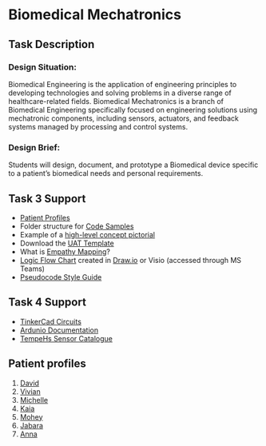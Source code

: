 # Biomedical Mechatronics

## Task Description
### Design Situation:
Biomedical Engineering is the application of engineering principles to developing technologies and solving problems in a diverse range of healthcare-related fields. Biomedical Mechatronics is a branch of Biomedical Engineering specifically focused on engineering solutions using mechatronic components, including sensors, actuators, and feedback systems managed by processing and control systems.

### Design Brief:
Students will design, document, and prototype a Biomedical device specific to a patient’s biomedical needs and personal requirements.

## Task 3 Support
- [Patient Profiles](#Patient-profiles)
- Folder structure for [Code Samples](https://github.com/TempeHS/TempeHS_Ardunio_Boilerplate/tree/main/Ardunio_Bootcamp)
- Example of a [high-level concept pictorial](https://github.com/TempeHS/TempeHS_Ardunio_Boilerplate/blob/main/BioMedical_Mechatronics_Task/Task_Support/ConceptPictorialExample.jpg)
- Download the [UAT Template](https://github.com/TempeHS/TempeHS_Ardunio_Boilerplate/blob/main/BioMedical_Mechatronics_Task/Task_Support/UAT_TestPlan%20Templatev2.docx)
- What is [Empathy Mapping](https://github.com/TempeHS/TempeHS_Ardunio_Boilerplate/blob/main/BioMedical_Mechatronics_Task/Task_Support/EmpathyMap.md)?
- [Logic Flow Chart](https://github.com/TempeHS/TempeHS_Ardunio_Boilerplate/blob/main/BioMedical_Mechatronics_Task/Task_Support/PsuedeoCode_StyleGuide.pdf) created in [Draw.io](https://www.draw.io) or Visio (accessed through MS Teams)
- [Pseudocode Style Guide](https://github.com/TempeHS/TempeHS_Ardunio_Boilerplate/blob/main/BioMedical_Mechatronics_Task/Task_Support/PsuedeoCode_StyleGuide.pdf)

## Task 4 Support
- [TinkerCad Circuits](https://www.tinkercad.com/blog/official-guide-to-tinkercad-circuits)
- [Ardunio Documentation](https://docs.arduino.cc/)
- [TempeHs Sensor Catalogue](https://github.com/TempeHS/TempeHS_Ardunio_Boilerplate/tree/main/TempeHS_Sensor_Catalogue)

## Patient profiles
1. [David](https://github.com/TempeHS/TempeHS_Ardunio_Boilerplate/blob/main/BioMedical_Mechatronics_Task/Patient_Profiles/David.md)
2. [Vivian](https://github.com/TempeHS/TempeHS_Ardunio_Boilerplate/blob/main/BioMedical_Mechatronics_Task/Patient_Profiles/Vivian.md)
3. [Michelle](https://github.com/TempeHS/TempeHS_Ardunio_Boilerplate/blob/main/BioMedical_Mechatronics_Task/Patient_Profiles/Michelle.md)
4. [Kaia](https://github.com/TempeHS/TempeHS_Ardunio_Boilerplate/blob/main/BioMedical_Mechatronics_Task/Patient_Profiles/Kaia.md)
5. [Mohey](https://github.com/TempeHS/TempeHS_Ardunio_Boilerplate/blob/main/BioMedical_Mechatronics_Task/Patient_Profiles/Mohey.md)
6. [Jabara](https://github.com/TempeHS/TempeHS_Ardunio_Boilerplate/blob/main/BioMedical_Mechatronics_Task/Patient_Profiles/Jabara.md)
7. [Anna](https://github.com/TempeHS/TempeHS_Ardunio_Boilerplate/blob/main/BioMedical_Mechatronics_Task/Patient_Profiles/Anna.md)
